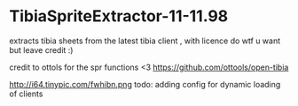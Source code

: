 # TibiaSpriteExtractor-11-11.98
extracts tibia sheets from the latest tibia client , with licence do wtf u want but leave credit :)

credit to ottols for the spr functions <3
https://github.com/ottools/open-tibia


http://i64.tinypic.com/fwhibn.png
todo:
adding config for dynamic loading of clients
